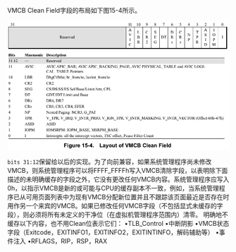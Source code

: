 

VMCB Clean Field字段的布局如下图15-4所示。

![2020-09-08-12-59-51.png](./images/2020-09-08-12-59-51.png)

`bits 31:12`保留给以后的实现。为了向前兼容，如果系统管理程序尚未修改VMCB，则系统管理程序可以将FFFF_FFFFh写入VMCB清除字段，以表明除下面描述的未明确缓存的字段之外，它没有更改任何VMCB内容。系统管理程序应写入0h，以指示VMCB是新的或可能与CPU的缓存副本不一致，例如，当系统管理程序已从可用页面列表中为现有VMCB分配新位置并且不跟踪该页面最近是否存在时用作另一个来宾的VMCB。如果已修改任何VMCB字段（不包括显式未缓存的字段），则必须将所有未定义的干净位（在虚拟机管理程序范围内）清零。
明确地不缓存以下内容，也不用Clean位表示它们：
•TLB_Control
•中断阴影
•VMCB状态字段（Exitcode，EXITINFO1，EXITINFO2，EXITINTINFO，解码辅助等）
•事件注入
•RFLAGS，RIP，RSP，RAX